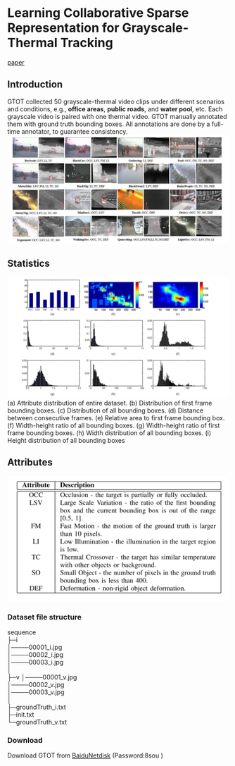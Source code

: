# Learning Collaborative Sparse Representation for Grayscale-Thermal Tracking

[paper](https://ieeexplore.ieee.org/abstract/document/7577747)


## Introduction
GTOT collected 50 grayscale-thermal video clips under different scenarios and conditions, e.g., **office areas**, **public roads**, and **water pool**, etc. Each grayscale video is paired with one thermal video. GTOT manually annotated them with ground truth bounding boxes. All annotations are done by a full-time annotator, to guarantee consistency. 
![](overview.png)

## Statistics
![](statistic.png)
(a) Attribute distribution of entire dataset. 
(b) Distribution of first frame bounding boxes. 
(c) Distribution of all bounding boxes.
(d) Distance between consecutive frames. 
(e) Relative area to first frame bounding box. 
(f) Width-height ratio of all bounding boxes.
(g) Width-height ratio of first frame bounding boxes. 
(h) Width distribution of all bounding boxes. 
(i) Height distribution of all bounding boxes

## Attributes  
![](attribute.png)
### Dataset file structure
 sequence   
  ├─i  
  │────00001_i.jpg  
  │────00002_i.jpg  
  │────00003_i.jpg  
  │  
  ├─v 
  │────00001_v.jpg  
  │────00002_v.jpg  
  │────00003_v.jpg  
  │    
  ├─groundTruth_i.txt  
  ├─init.txt  
  └─groundTruth_v.txt

### Download

Download GTOT from [BaiduNetdisk](https://pan.baidu.com/s/1OgCWLSOVKKnJYejn4nx4Nw )  (Password:8sou )
